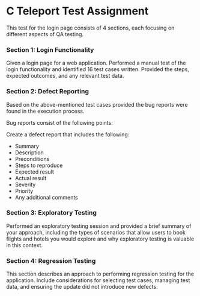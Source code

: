 # C Teleport Test Assignment
This test for the login page consists of 4 sections, each focusing on different aspects of QA testing.


### Section 1: Login Functionality

Given a login page for a web application. 
Performed a manual test of the login functionality and identified 16 test cases written. Provided the steps, expected outcomes, and any relevant test data.

### Section 2: Defect Reporting

Based on the above-mentioned test cases provided the bug reports were found in the execution process.

Bug reports consist of the following points:

Create a defect report that includes the following:

- Summary
- Description
- Preconditions
- Steps to reproduce
- Expected result
- Actual result
- Severity
- Priority
- Any additional comments

### Section 3: Exploratory Testing

Performed an exploratory testing session and provided a brief summary of your approach, including the types of scenarios that allow users to book flights and hotels you would explore and why exploratory testing is valuable in this context.

### Section 4:  Regression Testing

This section describes an approach to performing regression testing for the application. Include considerations for selecting test cases, managing test data, and ensuring the update did not introduce new defects.
